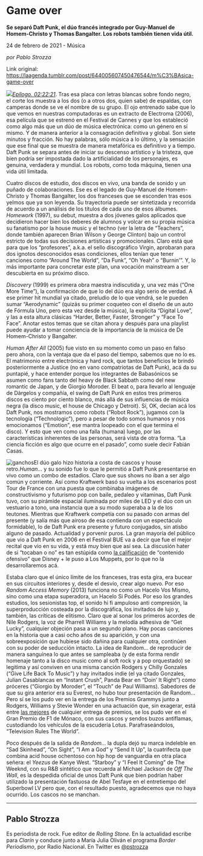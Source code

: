 # Game over

**Se separó Daft Punk, el dúo francés integrado por Guy-Manuel de Homem-Christo y Thomas Bangalter. Los robots también tienen vida útil.**

24 de febrero de 2021 - Música

_por Pablo Strozza_

Link original: https://laagenda.tumblr.com/post/644005607450476544/m%C3%BAsica-game-over

![](https://64.media.tumblr.com/89483b1d73b08bbb45430bea0176219c/a3981960a00d9852-ff/s500x750/83c530684b278a55136c685fc75b31e5633a7d08.jpg)[*Epílogo. 02:22:21*](https://www.youtube.com/watch?v=DuDX6wNfjqc&feature=youtu.be). Tras esa placa con letras blancas sobre fondo negro, el corte los muestra a los dos (o a otros dos, quien sabe) de espaldas, con camperas donde se ve el nombre de su grupo. El ojo entrenado sabe que lo que vemos en nuestras computadoras es un extracto de Electroma (2006), esa película que se estrenó en el Festival de Cannes y que los estableció como algo más que un dúo de música electrónica: como un género en sí mismo. Y de manera anterior a la consagración definitiva y global. Son siete minutos y fracción. No hay palabras, sólo música a lo último, y la sensación que ese final que se muestra de manera metafórica es definitivo y a tiempo. Daft Punk se separa antes de iniciar su descenso artístico y la tristeza, que bien podría ser impostada dado la artificialidad de los personajes, es genuina, verdadera y mundial. Los robots, como toda máquina, tienen una vida útil limitada. 

Cuatro discos de estudio, dos discos en vivo, una banda de sonido y un puñado de colaboraciones. Ese es el legado de Guy-Manuel de Homem-Christo y Thomas Bangalter, los dos franceses que se esconden tras esos yelmos que ya son leyenda. Su trayectoria puede ser sintetizada y recorrida de acuerdo a un análisis de los títulos de cada uno de esos álbumes. *Homework* (1997), su debut, muestra a dos jóvenes galos aplicados que decidieron hacer bien los deberes de alumnos y volcar en su propia música su fanatismo por la house music y el techno (ver la letra de “Teachers”, donde también aparecen Brian Wilson y George Clinton) bajo un control estricto de todas sus decisiones artísticas y promocionales. Claro está que para que los “profesores”, a.k.a. el sello discográfico Virgin, aprobaran para dos ignotos desconocidos esas condiciones, ellos tenían que tener canciones como “Around The World”, “Da Funk”, “Oh Yeah” o “Burnin’”. Y, lo más importante para concretar este plan, una vocación mainstream a ser descubierta en su próximo disco. 

*Discovery* (1999) es primera obra maestra indiscutida y, una vez más (“One More Time”), la confirmación de que lo del dúo era algo serio de verdad. A ese primer hit mundial ya citado, preludio de lo que vendrá, se le pueden sumar “Aerodynamic” (quizás su primer coqueteo con el diseño de un auto de Fórmula Uno, pero esta vez desde la música), la explícita “Digital Love”, y las a esta altura clásicas “Harder, Better, Faster, Stronger” y “Face To Face”. Anotar estos temas que se citan ahora y después para una playlist puede ayudar a tomar conciencia de la importancia de la música de De Homem-Christo y Bangalter.

*Human After All* (2005) fue visto en su momento como un paso en falso pero ahora, con la ventaja que da el paso del tiempo, sabemos que no lo es. El matrimonio entre electrónica y hard rock, que tantos beneficios le brindó posteriormente a Justice (no en vano compatriotas de Daft Punk), acá da su puntapié, y hace entender porque los integrantes de Babasónicos se asumen como fans tanto del heavy de Black Sabbath como del new romantic de Japan, y de Giorgio Moroder. El beat o, para llevarlo al lenguaje de Dárgelos y compañía, el swing de Daft Punk en estos tres primeros discos es ciento por ciento blanco, más allá de sus influencias de música negra (la disco music, el house de Chicago y Detroit). Sí, OK, decían acá los Daft Punk, nos mostramos como robots (“Robot Rock”), jugamos con la tecnología (“Technologic”), pero a pesar de todo somos humanos y nos emocionamos (“Emotion”, ese mantra loopeado con el que termina el disco). Y esto que ven como una falla (humana) luego, por las características inherentes de las personas, será vista de otra forma. “La ciencia ficción es algo que ocurre en el pasado”, como suele decir Fabián Casas.

![ganchos](https://64.media.tumblr.com/c958c2f95f081d8b26af1f233d518d03/a3981960a00d9852-ed/s500x750/bf823de51a9e2842bb221cd7010c3263d6c235aa.jpg)El dúo galo hizo historia a costa de cascos y house retro.*Human…* y su sonido fue lo que le permitió a Daft Punk presentarse en vivo como un combo de estadios. Claro que sus shows no iban a ser algo común y corriente. Así como Kraftwerk basó su vuelta a los escenarios post Tour de France con una puesta que combinaba imágenes de constructivismo y futurismo pop con baile, pedaleo y vitaminas, Daft Punk tuvo, con su pirámide espacial iluminada por miles de LED y el dúo con un vestuario a tono, una instancia que a su modo superaba a la de los teutones. Mientras que Kraftwerk competía con su pasado con armas del presente (y salía más que airoso de esa contienda con un espectáculo formidable), lo de Daft Punk era presente y futuro conjugados, sin atisbo alguno de pasado. Actualidad y porvenir puros. La gran mayoría del público que vio a Daft Punk en 2006 en el Festival BUE va a decir que fue el mejor recital que vio en su vida, y está muy bien que así sea. La discusión hater de si “tocaban o no” es tan estúpida como [la calificación](https://www.infobae.com/america/eeuu/2021/02/23/the-muppet-show-la-clasica-serie-de-los-70-que-disney-plus-califico-como-contenido-ofensivo/?fbclid=IwAR2luZlZNbvEXqWurqY4j_Q42EkLOMVOOtjSggFr_IPZ8VXyGrO6G9-s8pQ) de “contenido ofensivo” que Disney + le puso a Los Muppets, por lo que no la desarrollaremos acá. 

Estaba claro que el único límite de los franceses, tras esta gira, era bucear en sus circuitos interiores y, desde el desvío, crear algo nuevo. Por eso *Random Access Memory* (2013) funciona no como un Hacelo Vos Mismo, sino como una etapa superadora, un Hacelo Si Podés. Por eso los grandes estudios, los sesionistas top, el sonido hi fi ampuloso anti compresión, la superproducción costeada por la discográfica, los invitados de lujo y, también, las críticas de elitismo. Claro que al sonar los primeros acordes de Nile Rodgers, la voz de Pharrell Williams y la melodía adhesiva de “Get Lucky”, cualquier objeción pasa a un segundo plano. Hay pocas canciones en la historia que a casi ocho años de su aparición, y con una sobreexposición que hubiese sido dañina para cualquier otra, continúen con su poder de seducción intacto. La idea de Random… de reproducir de manera sanguínea lo que antes se sampleaba (y de esta forma rendir homenaje tanto a la disco music como al soft rock y a pop orquestado) se legitima y así conviven en una misma canción Rodgers y Chilly Gonzales (“Give Life Back To Music”) y hay invitados indie (el ya citado Gonzales, Julian Casablancas en “Instant Crush”, Panda Bear en “Doin’ It Right”) como próceres (“Giorgio by Moroder”, el “Touch” de Paul Williams). Sabedores de que su gira anterior era su Everest, no hubo tour presentación de Random… Pero sí se los pudo ver en la entrega de los Premios Grammys junto a Rodgers, Williams y Stevie Wonder en una actuación que, sin exagerar, está entre [las mejores](https://www.youtube.com/watch?v=AzJDIm7UtAg%20) de cualquier entrega de premios, se los pudo ver en el Gran Premio de F1 de Mónaco, con sus cascos y sendos buzos antiflamas, custodiando los vehículos de la escudería Lotus. Parafraseándolos, “Television Rules The World”.

Poco después de la salida de *Random…* la dupla dejó su marca indeleble en “Sad Skinhead”, “On Sight”, “I Am a God” y “Send It Up”, la cuatrifecta que combina acid house ochentoso con hip hop de vanguardia en otra placa señera: el *Yeezus* de Kanye West. “Starboy” y “I Feel It Coming” de The Weeknd, con su R&B sintético que recuerda al Michael Jackson de *Off The Wall*, es la despedida oficial de unos Daft Punk que bien podrían haber utilizado la presentación fastuosa de Abel Tesfaye en el entretiempo del Superbowl LV pero que, con el resultado puesto, agradecemos que no haya ocurrido. Los cascos no se manchan.



---

Pablo Strozza
-------------

 Es periodista de rock. Fue editor de *Rolling Stone*. En la actualidad escribe para *Clarín* y conduce junto a María Julia Oliván el programa *Border Periodismo*, por Radio Nacional. En Twitter es [@pstrozza](https://twitter.com/pstrozza) 

